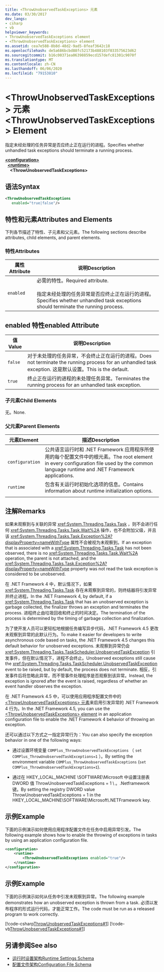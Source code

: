 ```yaml
---
title: <ThrowUnobservedTaskExceptions> 元素
ms.date: 03/30/2017
dev_langs:
- csharp
- vb
helpviewer_keywords:
- ThrowUnobservedTaskExceptions element
- <ThrowUnobservedTaskExceptions> element
ms.assetid: cea7e588-8b8d-48d2-9ad5-8feaf3642c18
ms.openlocfilehash: de5a686bcbd88fc52173b488103f033575623d62
ms.sourcegitcommit: b16c00371ea06398859ecd157defc81301c9070f
ms.translationtype: MT
ms.contentlocale: zh-CN
ms.lasthandoff: 06/06/2020
ms.locfileid: "79153810"
---
```

# <a name="throwunobservedtaskexceptions-element"></a><span data-ttu-id="c29c8-102">\<ThrowUnobservedTaskExceptions> 元素</span><span class="sxs-lookup"><span data-stu-id="c29c8-102">\<ThrowUnobservedTaskExceptions> Element</span></span>
<span data-ttu-id="c29c8-103">指定未经处理的任务异常是否应终止正在运行的进程。</span><span class="sxs-lookup"><span data-stu-id="c29c8-103">Specifies whether unhandled task exceptions should terminate a running process.</span></span>  
  
[**\<configuration>**](../configuration-element.md)\
&nbsp;&nbsp;[**\<runtime>**](runtime-element.md)\
&nbsp;&nbsp;&nbsp;&nbsp;**\<ThrowUnobservedTaskExceptions>**  
  
## <a name="syntax"></a><span data-ttu-id="c29c8-104">语法</span><span class="sxs-lookup"><span data-stu-id="c29c8-104">Syntax</span></span>  
  
```xml  
<ThrowUnobservedTaskExceptions  
   enabled="true|false"/>  
```  
  
## <a name="attributes-and-elements"></a><span data-ttu-id="c29c8-105">特性和元素</span><span class="sxs-lookup"><span data-stu-id="c29c8-105">Attributes and Elements</span></span>  
 <span data-ttu-id="c29c8-106">下列各节描述了特性、子元素和父元素。</span><span class="sxs-lookup"><span data-stu-id="c29c8-106">The following sections describe attributes, child elements, and parent elements.</span></span>  
  
### <a name="attributes"></a><span data-ttu-id="c29c8-107">特性</span><span class="sxs-lookup"><span data-stu-id="c29c8-107">Attributes</span></span>  
  
|<span data-ttu-id="c29c8-108">属性</span><span class="sxs-lookup"><span data-stu-id="c29c8-108">Attribute</span></span>|<span data-ttu-id="c29c8-109">说明</span><span class="sxs-lookup"><span data-stu-id="c29c8-109">Description</span></span>|  
|---------------|-----------------|  
|`enabled`|<span data-ttu-id="c29c8-110">必需的特性。</span><span class="sxs-lookup"><span data-stu-id="c29c8-110">Required attribute.</span></span><br /><br /> <span data-ttu-id="c29c8-111">指定未经处理的任务异常是否应终止正在运行的进程。</span><span class="sxs-lookup"><span data-stu-id="c29c8-111">Specifies whether unhandled task exceptions should terminate the running process.</span></span>|  
  
## <a name="enabled-attribute"></a><span data-ttu-id="c29c8-112">enabled 特性</span><span class="sxs-lookup"><span data-stu-id="c29c8-112">enabled Attribute</span></span>  
  
|<span data-ttu-id="c29c8-113">值</span><span class="sxs-lookup"><span data-stu-id="c29c8-113">Value</span></span>|<span data-ttu-id="c29c8-114">说明</span><span class="sxs-lookup"><span data-stu-id="c29c8-114">Description</span></span>|  
|-----------|-----------------|  
|`false`|<span data-ttu-id="c29c8-115">对于未处理的任务异常，不会终止正在运行的进程。</span><span class="sxs-lookup"><span data-stu-id="c29c8-115">Does not terminate the running process for an unhandled task exception.</span></span> <span data-ttu-id="c29c8-116">这是默认设置。</span><span class="sxs-lookup"><span data-stu-id="c29c8-116">This is the default.</span></span>|  
|`true`|<span data-ttu-id="c29c8-117">终止正在运行的进程的未处理任务异常。</span><span class="sxs-lookup"><span data-stu-id="c29c8-117">Terminates the running process for an unhandled task exception.</span></span>|  
  
### <a name="child-elements"></a><span data-ttu-id="c29c8-118">子元素</span><span class="sxs-lookup"><span data-stu-id="c29c8-118">Child Elements</span></span>  
 <span data-ttu-id="c29c8-119">无。</span><span class="sxs-lookup"><span data-stu-id="c29c8-119">None.</span></span>  
  
### <a name="parent-elements"></a><span data-ttu-id="c29c8-120">父元素</span><span class="sxs-lookup"><span data-stu-id="c29c8-120">Parent Elements</span></span>  
  
|<span data-ttu-id="c29c8-121">元素</span><span class="sxs-lookup"><span data-stu-id="c29c8-121">Element</span></span>|<span data-ttu-id="c29c8-122">描述</span><span class="sxs-lookup"><span data-stu-id="c29c8-122">Description</span></span>|  
|-------------|-----------------|  
|`configuration`|<span data-ttu-id="c29c8-123">公共语言运行时和 .NET Framework 应用程序所使用的每个配置文件中的根元素。</span><span class="sxs-lookup"><span data-stu-id="c29c8-123">The root element in every configuration file used by the common language runtime and .NET Framework applications.</span></span>|  
|`runtime`|<span data-ttu-id="c29c8-124">包含有关运行时初始化选项的信息。</span><span class="sxs-lookup"><span data-stu-id="c29c8-124">Contains information about runtime initialization options.</span></span>|  
|||  
  
## <a name="remarks"></a><span data-ttu-id="c29c8-125">注解</span><span class="sxs-lookup"><span data-stu-id="c29c8-125">Remarks</span></span>  
 <span data-ttu-id="c29c8-126">如果未观察到与关联的异常 <xref:System.Threading.Tasks.Task> ，则不会进行任何 <xref:System.Threading.Tasks.Task.Wait%2A> 操作，也不会附加父级，并且该 <xref:System.Threading.Tasks.Task.Exception%2A?displayProperty=nameWithType> 属性不会被视为未观察到。</span><span class="sxs-lookup"><span data-stu-id="c29c8-126">If an exception that is associated with a <xref:System.Threading.Tasks.Task> has not been observed, there is no <xref:System.Threading.Tasks.Task.Wait%2A> operation, the parent is not attached, and the <xref:System.Threading.Tasks.Task.Exception%2A?displayProperty=nameWithType> property was not read the task exception is considered to be unobserved.</span></span>  
  
 <span data-ttu-id="c29c8-127">在 .NET Framework 4 中，默认情况下，如果 <xref:System.Threading.Tasks.Task> 存在未观察到异常的，则终结器将引发异常并终止进程。</span><span class="sxs-lookup"><span data-stu-id="c29c8-127">In the .NET Framework 4, by default, if a <xref:System.Threading.Tasks.Task> that has an unobserved exception is garbage collected, the finalizer throws an exception and terminates the process.</span></span> <span data-ttu-id="c29c8-128">进程终止由垃圾回收和终止的时间决定。</span><span class="sxs-lookup"><span data-stu-id="c29c8-128">The termination of the process is determined by the timing of garbage collection and finalization.</span></span>  
  
 <span data-ttu-id="c29c8-129">为了使开发人员可以更轻松地根据任务编写异步代码，.NET Framework 4.5 更改未观察到异常的此默认行为。</span><span class="sxs-lookup"><span data-stu-id="c29c8-129">To make it easier for developers to write asynchronous code based on tasks, the .NET Framework 4.5 changes this default behavior for unobserved exceptions.</span></span> <span data-ttu-id="c29c8-130">未观察到异常仍会 <xref:System.Threading.Tasks.TaskScheduler.UnobservedTaskException> 引发事件，但在默认情况下，进程不会终止。</span><span class="sxs-lookup"><span data-stu-id="c29c8-130">Unobserved exceptions still cause the <xref:System.Threading.Tasks.TaskScheduler.UnobservedTaskException> event to be raised, but by default, the process does not terminate.</span></span> <span data-ttu-id="c29c8-131">相反，引发事件后将忽略此异常，而不管事件处理程序是否观察到该异常。</span><span class="sxs-lookup"><span data-stu-id="c29c8-131">Instead, the exception is ignored after the event is raised, regardless of whether an event handler observes the exception.</span></span>  
  
 <span data-ttu-id="c29c8-132">在 .NET Framework 4.5 中，可以使用应用程序配置文件中的[ \<ThrowUnobservedTaskExceptions> 元素](throwunobservedtaskexceptions-element.md)来启用引发异常的 .NET Framework 4 行为。</span><span class="sxs-lookup"><span data-stu-id="c29c8-132">In the .NET Framework 4.5, you can use the [\<ThrowUnobservedTaskExceptions> element](throwunobservedtaskexceptions-element.md) in an application configuration file to enable the .NET Framework 4 behavior of throwing an exception.</span></span>  
  
 <span data-ttu-id="c29c8-133">还可以通过以下方式之一指定异常行为：</span><span class="sxs-lookup"><span data-stu-id="c29c8-133">You can also specify the exception behavior in one of the following ways:</span></span>  
  
- <span data-ttu-id="c29c8-134">通过设置环境变量 `COMPlus_ThrowUnobservedTaskExceptions` （ `set COMPlus_ThrowUnobservedTaskExceptions=1` ）。</span><span class="sxs-lookup"><span data-stu-id="c29c8-134">By setting the environment variable `COMPlus_ThrowUnobservedTaskExceptions` (`set COMPlus_ThrowUnobservedTaskExceptions=1`).</span></span>  
  
- <span data-ttu-id="c29c8-135">通过在 HKEY_LOCAL_MACHINE \SOFTWARE\Microsoft 中设置注册表 DWORD 值 ThrowUnobservedTaskExceptions = 1 \\ 。.Netframework 键。</span><span class="sxs-lookup"><span data-stu-id="c29c8-135">By setting the registry DWORD value ThrowUnobservedTaskExceptions = 1 in the HKEY_LOCAL_MACHINE\SOFTWARE\Microsoft\\.NETFramework key.</span></span>  
  
## <a name="example"></a><span data-ttu-id="c29c8-136">示例</span><span class="sxs-lookup"><span data-stu-id="c29c8-136">Example</span></span>  
 <span data-ttu-id="c29c8-137">下面的示例演示如何使用应用程序配置文件在任务中启用异常引发。</span><span class="sxs-lookup"><span data-stu-id="c29c8-137">The following example shows how to enable the throwing of exceptions in tasks by using an application configuration file.</span></span>  
  
```xml  
<configuration>
    <runtime>
        <ThrowUnobservedTaskExceptions enabled="true"/>
    </runtime>
</configuration>  
```  
  
## <a name="example"></a><span data-ttu-id="c29c8-138">示例</span><span class="sxs-lookup"><span data-stu-id="c29c8-138">Example</span></span>  
 <span data-ttu-id="c29c8-139">下面的示例演示如何从任务中引发未观察到异常。</span><span class="sxs-lookup"><span data-stu-id="c29c8-139">The following example demonstrates how an unobserved exception is thrown from a task.</span></span> <span data-ttu-id="c29c8-140">必须以发布程序的形式运行代码，才能正常工作。</span><span class="sxs-lookup"><span data-stu-id="c29c8-140">The code must be run as a released program to work correctly.</span></span>  
  
 [!code-csharp[ThrowUnobservedTaskExceptions#1](../../../../../samples/snippets/csharp/VS_Snippets_CLR/throwunobservedtaskexceptions/cs/program.cs#1)]
 [!code-vb[ThrowUnobservedTaskExceptions#1](../../../../../samples/snippets/visualbasic/VS_Snippets_CLR/throwunobservedtaskexceptions/vb/program.vb#1)]  
  
## <a name="see-also"></a><span data-ttu-id="c29c8-141">另请参阅</span><span class="sxs-lookup"><span data-stu-id="c29c8-141">See also</span></span>

- [<span data-ttu-id="c29c8-142">运行时设置架构</span><span class="sxs-lookup"><span data-stu-id="c29c8-142">Runtime Settings Schema</span></span>](index.md)
- [<span data-ttu-id="c29c8-143">配置文件架构</span><span class="sxs-lookup"><span data-stu-id="c29c8-143">Configuration File Schema</span></span>](../index.md)

